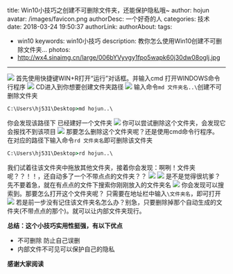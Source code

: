 title: Win10小技巧之创建不可删除文件夹，还能保护隐私哦~
author: hojun
avatar: /images/favicon.png
authorDesc: 一个好奇的人
categories: 技术
date: 2018-03-24 19:50:37
authorLink:
authorAbout:
tags:
 - win10
keywords: win10小技巧
description: 教你怎么使用Win10创建不可删除文件夹...
photos:
 - http://wx4.sinaimg.cn/large/006bYVyvgy1fpo5wapk60j30dw08oglj.jpg
---
![](http://wx4.sinaimg.cn/large/006bYVyvgy1fpo5wapk60j30dw08oglj.jpg)
首先使用快捷键WIN+R打开“运行”对话框。并输入cmd 打开WINDOWS命令行程序
![](http://wx4.sinaimg.cn/large/006bYVyvgy1fpo5lse5p0j30b406eaa3.jpg)
CD进入到你想要创建文件夹路径
![](http://wx1.sinaimg.cn/large/006bYVyvgy1fpo5lnbhwrj30r90eaweg.jpg)
输入命令`md 文件夹名..\`创建不可删除文件夹
```cmd
C:\Users\hj531\Desktop>md hojun..\
```
你会发现该路径下 已经建好一个文件夹
![](http://wx2.sinaimg.cn/large/006bYVyvgy1fpo5m2ltu8j307705f75c.jpg)
你可以尝试删除这个文件夹，会发现它会报找不到该项目
![](http://wx1.sinaimg.cn/large/006bYVyvgy1fpo5lxi27xj30ch07p3yl.jpg)
那要怎么删除这个文件夹呢？还是使用cmd命令行程序。
在对应的路径下输入命令`rd 文件夹名`即可删除该文件夹
```cmd
C:\Users\hj531\Desktop>rd hojun..\
```
我们试着往该文件夹中拖放其他文件夹，接着你会发现：啊咧！文件夹呢？？！！，还自动多了一个不带点点的文件夹？？
![](http://wx4.sinaimg.cn/large/006bYVyvgy1fpo5lidmy6j307o04yq45.jpg)
![](http://wx2.sinaimg.cn/large/006bYVyvgy1fpo5s87r49j30s00dmaaq.jpg)
是不是觉得很坑爹？先不要着急，就在有点点的文件下搜索你刚刚放入的文件夹名
![](http://wx4.sinaimg.cn/large/006bYVyvgy1fpo5s3791ej30l50dlgmj.jpg)
你会发现可以搜索到。那要怎么打开这个文件夹呢？
只需要在地址栏中输入`\文件夹名`，即可打开
![](http://wx3.sinaimg.cn/large/006bYVyvgy1fpo5sda6l2j30l60dm3zf.jpg)
若是前一步没有记住该文件夹名怎么办？别急，只要删除掉那个自动生成的文件夹(不带点点的那个)。就可以让内部文件夹现行。

**总结：这个小技巧实用性挺强，有以下优点**

 - 不可删除 防止自己误删
 - 内部文件不可见可以保护自己的隐私

**感谢大家阅读**
